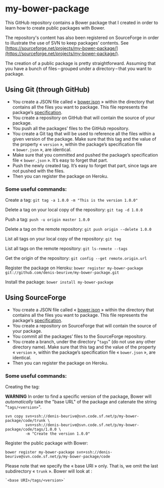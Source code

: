 # my-bower-package

This GitHub repository contains a Bower package that I created in order to learn how to create public packages with Bower.

The repository's content has also been registered on SourceForge in order to illustrate the use of SVN to keep packages’ contents.
See [https://sourceforge.net/projects/my-bower-package/](https://sourceforge.net/projects/my-bower-package/).

The creation of a public package is pretty straightforward. Assuming that you have a bunch of files – grouped under a directory – that you want to package.

## Using Git (through GitHub)

* You create a JSON file called « [bower.json](https://github.com/denis-beurive/my-bower-package/blob/master/bower.json) » within the directory that contains all the files you want to package.
  This file represents the package’s [specification](https://github.com/bower/spec/blob/master/json.md).
* You create a repository on GitHub that will contain the source of your package.
* You push all the packages’ files to the GitHub repository.
* You create a Git tag that will be used to reference all the files within a given version of the package.
  Make sure that this tag and the value of the property « `version` », within the package’s specification file « `bower.json` », are identical.
* Make sure that you committed and pushed the package’s specification file « `bower.json` ». It’s easy to forget that part.
* Push the newly created tag. It’s easy to forget that part, since tags are not pushed with the files.
* Then you can register the package on Heroku.

### Some useful commands:

Create a tag: `git tag -a 1.0.0 -m "This is the version 1.0.0"`

Delete a tag on your local copy of the repository: `git tag -d 1.0.0`

Push a tag: `push -u origin master 1.0.0`

Delete a tag on the remote repository: `git push origin --delete 1.0.0`

List all tags on your local copy of the repository: `git tag`

List all tags on the remote repository: `git ls-remote --tags`

Get the origin of the repository: `git config --get remote.origin.url`

Register the package on Heroku: `bower register my-bower-package git://github.com/denis-beurive/my-bower-package.git`

Install the package: `bower install my-bower-package`

## Using SourceForge

* You create a JSON file called « [bower.json](http://sourceforge.net/p/my-bower-package/code/HEAD/tree/trunk/bower.json) » within the directory that contains all the files you want to package.
  This file represents the package’s [specification](https://github.com/bower/spec/blob/master/json.md).
* You create a repository on SourceForge that will contain the source of your package.
* You commit all the packages’ files to the SourceForge repository.
* You create a branch, under the directory "`tags`" (do not use any other directory name).
  Make sure that this tag and the value of the property « `version` », within the package’s specification file « `bower.json` », are identical.
* Then you can register the package on Heroku.

### Some useful commands:

Creating the tag:

**WARNING** In order to find a specific version of the package, Bower will _automatically_ take the "base URL" of the package and catenate the string "`tags/<version>`".

	svn copy svn+ssh://denis-beurive@svn.code.sf.net/p/my-bower-package/code/trunk \
			 svn+ssh://denis-beurive@svn.code.sf.net/p/my-bower-package/code/tags/1.0.0 \
			 -m "Create the version 1.0.0"

Register the public package with Bower:

	bower register my-bower-package svn+ssh://denis-beurive@svn.code.sf.net/p/my-bower-package/code

Please note that we specify the « base URI » only. That is, we omit the last subdirectory « `trunk` ». Bower will look at :

	`<base URI>/tags/<version>`

